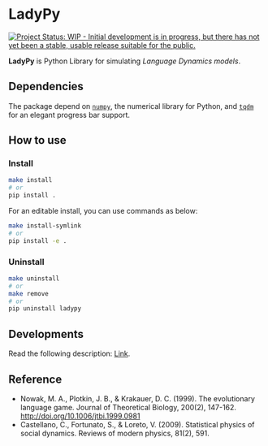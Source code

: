 # LadyPy

[![Project Status: WIP - Initial development is in progress, but there has not yet been a stable, usable release suitable for the public.](http://www.repostatus.org/badges/latest/wip.svg)](http://www.repostatus.org/#wip)

**LadyPy** is Python Library for simulating _Language Dynamics models_.

## Dependencies

The package depend on [`numpy`](http://www.numpy.org/), the numerical library for Python,
and [`tqdm`](https://github.com/tqdm/tqdm) for an elegant progress bar support.

## How to use

### Install

```bash
make install
# or
pip install .
```

For an editable install, you can use commands as below:

```bash
make install-symlink
# or
pip install -e .
```

### Uninstall

```bash
make uninstall
# or
make remove
# or
pip uninstall ladypy
```

## Developments

Read the following description: [Link](./development.md).

## Reference

- Nowak, M. A., Plotkin, J. B., & Krakauer, D. C. (1999). The evolutionary language game. Journal of Theoretical Biology, 200(2), 147-162. http://doi.org/10.1006/jtbi.1999.0981
- Castellano, C., Fortunato, S., & Loreto, V. (2009). Statistical physics of social dynamics. Reviews of modern physics, 81(2), 591.
